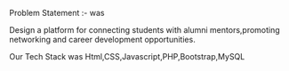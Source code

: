 Problem Statement :-  was

Design a platform for connecting students with alumni mentors,promoting networking and
career development opportunities.

Our Tech Stack was Html,CSS,Javascript,PHP,Bootstrap,MySQL

